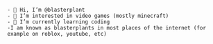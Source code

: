 	- 👋 Hi, I’m @blasterplant 
	- 👀 I’m interested in video games (mostly minecraft)
	- 🌱 I’m currently learning coding
	-I am known as blasterplants in most places of the internet (for example on roblox, youtube, etc)

<!---
blasterplant/blasterplant is a ✨ special ✨ repository because its `README.md` (this file) appears on your GitHub profile.
You can click the Preview link to take a look at your changes.
--->
